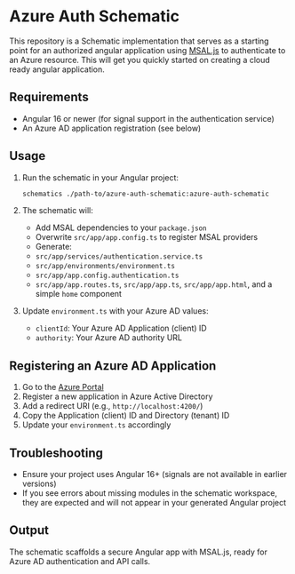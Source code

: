 # Azure Auth Schematic

This repository is a Schematic implementation that serves as a starting point for an authorized angular application using [MSAL.js](https://github.com/AzureAD/microsoft-authentication-library-for-js/tree/msal-lts/lib/msal-angular) to authenticate to an Azure resource. This will get you quickly started on creating a cloud ready angular application.

## Requirements

- Angular 16 or newer (for signal support in the authentication service)
- An Azure AD application registration (see below)

## Usage

1. Run the schematic in your Angular project:

    ```bash
    schematics ./path-to/azure-auth-schematic:azure-auth-schematic
    ```

2. The schematic will:

    - Add MSAL dependencies to your `package.json`
    - Overwrite `src/app/app.config.ts` to register MSAL providers
    - Generate:
    - `src/app/services/authentication.service.ts`
    - `src/app/environments/environment.ts`
    - `src/app/app.config.authentication.ts`
    - `src/app/app.routes.ts`, `src/app/app.ts`, `src/app/app.html`, and a simple `home` component

3. Update `environment.ts` with your Azure AD values:

    - `clientId`: Your Azure AD Application (client) ID
    - `authority`: Your Azure AD authority URL

## Registering an Azure AD Application

1. Go to the [Azure Portal](https://portal.azure.com/)
2. Register a new application in Azure Active Directory
3. Add a redirect URI (e.g., `http://localhost:4200/`)
4. Copy the Application (client) ID and Directory (tenant) ID
5. Update your `environment.ts` accordingly

## Troubleshooting

- Ensure your project uses Angular 16+ (signals are not available in earlier versions)
- If you see errors about missing modules in the schematic workspace, they are expected and will not appear in your generated Angular project

## Output

The schematic scaffolds a secure Angular app with MSAL.js, ready for Azure AD authentication and API calls.
